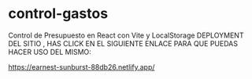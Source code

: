 # control-gastos
Control de Presupuesto en React con Vite y LocalStorage
DEPLOYMENT DEL SITIO , HAS CLICK EN EL SIGUIENTE ENLACE PARA QUE PUEDAS HACER USO DEL MISMO:

https://earnest-sunburst-88db26.netlify.app/
